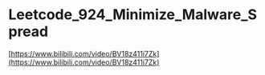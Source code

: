 # Leetcode_924_Minimize_Malware_Spread

[https://www.bilibili.com/video/BV18z411i7Zk](https://www.bilibili.com/video/BV18z411i7Zk)